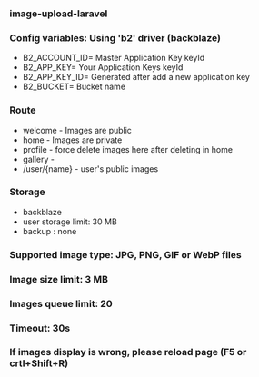 ### image-upload-laravel
### Config variables: Using 'b2' driver (backblaze)
- B2_ACCOUNT_ID= Master Application Key keyId
- B2_APP_KEY= Your Application Keys keyId
- B2_APP_KEY_ID= Generated after add a new application key
- B2_BUCKET= Bucket name
### Route
- welcome - Images are public 
- home - Images are private
- profile - force delete images here after deleting in home 
- gallery - 
- /user/{name} - user's public images
### Storage
- backblaze
- user storage limit: 30 MB
- backup : none
### Supported image type: JPG, PNG, GIF or WebP files
### Image size limit: 3 MB
### Images queue limit: 20
### Timeout: 30s
### If images display is wrong, please reload page (F5 or crtl+Shift+R)
